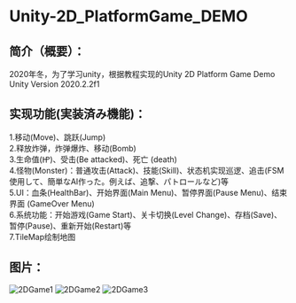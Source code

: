 
# Unity-2D_PlatformGame_DEMO

## 简介（概要）：  
2020年冬，为了学习unity，根据教程实现的Unity 2D Platform Game Demo  
Unity Version 2020.2.2f1  
  
## 实现功能(実装済み機能)：  
1.移动(Move)、跳跃(Jump)  
2.释放炸弹，炸弹爆炸、移动(Bomb)  
3.生命值(㏋)、受击(Be attacked)、死亡 (death)  
4.怪物(Monster)：普通攻击(Attack)、技能(Skill)、状态机实现巡逻、追击(FSM使用して、簡単なAI作った。例えば、追撃、パトロールなど)等  
5.UI：血条(HealthBar)、开始界面(Main Menu)、暂停界面(Pause Menu)、结束界面  (GameOver Menu)  
6.系统功能：开始游戏(Game Start)、关卡切换(Level Change)、存档(Save)、暂停(Pause)、重新开始(Restart)等  
7.TileMap绘制地图

## 图片：  
![2DGame1](https://user-images.githubusercontent.com/74462917/123829483-768b3880-d93d-11eb-84f7-fb3400a47394.jpg)
![2DGame2](https://user-images.githubusercontent.com/74462917/123829138-257b4480-d93d-11eb-9a80-90f97f324731.jpg)
![2DGame3](https://user-images.githubusercontent.com/74462917/123829140-26ac7180-d93d-11eb-933c-6f0b6a2faffc.jpg)

